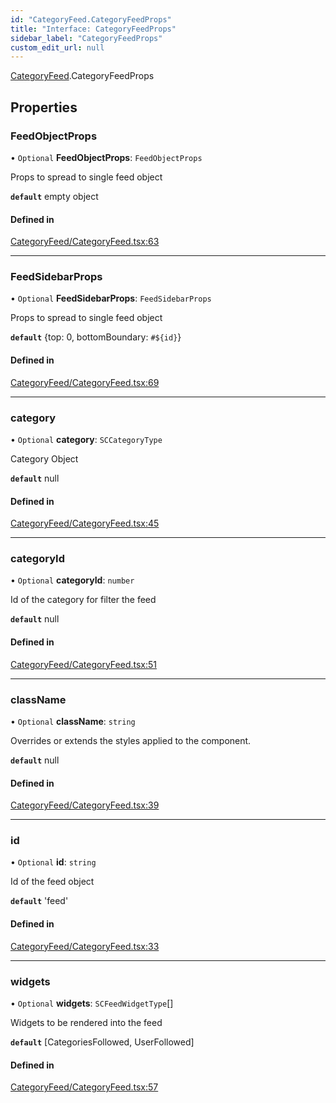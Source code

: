 ```yaml
---
id: "CategoryFeed.CategoryFeedProps"
title: "Interface: CategoryFeedProps"
sidebar_label: "CategoryFeedProps"
custom_edit_url: null
---
```


[CategoryFeed](../modules/CategoryFeed).CategoryFeedProps

## Properties

### FeedObjectProps

• `Optional` **FeedObjectProps**: `FeedObjectProps`

Props to spread to single feed object

**`default`** empty object

#### Defined in

[CategoryFeed/CategoryFeed.tsx:63](https://github.com/selfcommunity/community-ui/blob/3d68cce/packages/sc-templates/src/components/CategoryFeed/CategoryFeed.tsx#L63)

___

### FeedSidebarProps

• `Optional` **FeedSidebarProps**: `FeedSidebarProps`

Props to spread to single feed object

**`default`** {top: 0, bottomBoundary: `#${id}`}

#### Defined in

[CategoryFeed/CategoryFeed.tsx:69](https://github.com/selfcommunity/community-ui/blob/3d68cce/packages/sc-templates/src/components/CategoryFeed/CategoryFeed.tsx#L69)

___

### category

• `Optional` **category**: `SCCategoryType`

Category Object

**`default`** null

#### Defined in

[CategoryFeed/CategoryFeed.tsx:45](https://github.com/selfcommunity/community-ui/blob/3d68cce/packages/sc-templates/src/components/CategoryFeed/CategoryFeed.tsx#L45)

___

### categoryId

• `Optional` **categoryId**: `number`

Id of the category for filter the feed

**`default`** null

#### Defined in

[CategoryFeed/CategoryFeed.tsx:51](https://github.com/selfcommunity/community-ui/blob/3d68cce/packages/sc-templates/src/components/CategoryFeed/CategoryFeed.tsx#L51)

___

### className

• `Optional` **className**: `string`

Overrides or extends the styles applied to the component.

**`default`** null

#### Defined in

[CategoryFeed/CategoryFeed.tsx:39](https://github.com/selfcommunity/community-ui/blob/3d68cce/packages/sc-templates/src/components/CategoryFeed/CategoryFeed.tsx#L39)

___

### id

• `Optional` **id**: `string`

Id of the feed object

**`default`** 'feed'

#### Defined in

[CategoryFeed/CategoryFeed.tsx:33](https://github.com/selfcommunity/community-ui/blob/3d68cce/packages/sc-templates/src/components/CategoryFeed/CategoryFeed.tsx#L33)

___

### widgets

• `Optional` **widgets**: `SCFeedWidgetType`[]

Widgets to be rendered into the feed

**`default`** [CategoriesFollowed, UserFollowed]

#### Defined in

[CategoryFeed/CategoryFeed.tsx:57](https://github.com/selfcommunity/community-ui/blob/3d68cce/packages/sc-templates/src/components/CategoryFeed/CategoryFeed.tsx#L57)

